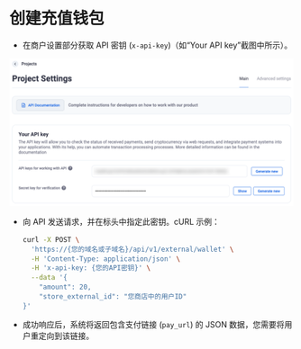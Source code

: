 # 创建充值钱包

- 在商户设置部分获取 API 密钥 (`x-api-key`)（如“Your API key”截图中所示）。

![creatingDepositWallets.png](../../assets/images/integration/creating-deposit-wallets/creatingDepositWallets.png)

- 向 API 发送请求，并在标头中指定此密钥。cURL 示例：

  ```bash
  curl -X POST \
    'https://{您的域名或子域名}/api/v1/external/wallet' \
    -H 'Content-Type: application/json' \
    -H 'x-api-key: {您的API密钥}' \
    --data '{
      "amount": 20,
      "store_external_id": "您商店中的用户ID"
  }'
  ```

- 成功响应后，系统将返回包含支付链接 (`pay_url`) 的 JSON 数据，您需要将用户重定向到该链接。